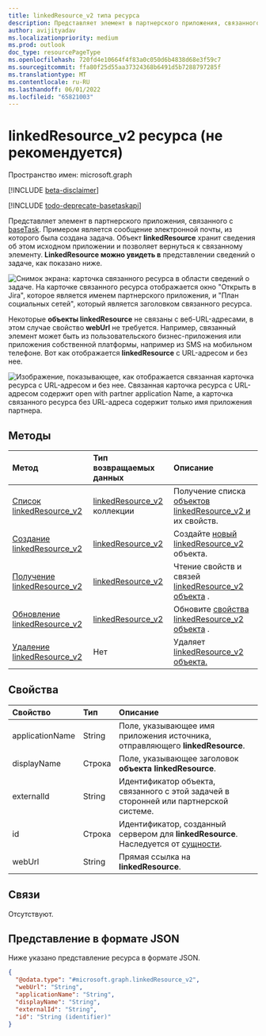 ```yaml
---
title: linkedResource_v2 типа ресурса
description: Представляет элемент в партнерского приложения, связанного с baseTask
author: avijityadav
ms.localizationpriority: medium
ms.prod: outlook
doc_type: resourcePageType
ms.openlocfilehash: 720fd4e10664f4f83a0c050d6b4838d68e3f59c7
ms.sourcegitcommit: ffa80f25d55aa37324368b6491d5b7288797285f
ms.translationtype: MT
ms.contentlocale: ru-RU
ms.lasthandoff: 06/01/2022
ms.locfileid: "65821003"
---
```

# <a name="linkedresource_v2-resource-type-deprecated"></a>linkedResource_v2 ресурса (не рекомендуется)

Пространство имен: microsoft.graph

[!INCLUDE [beta-disclaimer](../../includes/beta-disclaimer.md)]

[!INCLUDE [todo-deprecate-basetaskapi](../includes/todo-deprecate-basetaskapi.md)]

Представляет элемент в партнерского приложения, связанного с [baseTask](./basetask.md). Примером является сообщение электронной почты, из которого была создана задача. Объект **linkedResource** хранит сведения об этом исходном приложении и позволяет вернуться к связанному элементу. **LinkedResource можно увидеть в** представлении сведений о задаче, как показано ниже.

![Снимок экрана: карточка связанного ресурса в области сведений о задаче. На карточке связанного ресурса отображается окно "Открыть в Jira", которое является именем партнерского приложения, и "План социальных сетей", который является заголовком связанного ресурса.](/graph/images/todo-linkedresource-taskdetail.png)

Некоторые **объекты linkedResource** не связаны с веб-URL-адресами, в этом случае свойство **webUrl** не требуется. Например, связанный элемент может быть из пользовательского бизнес-приложения или приложения собственной платформы, например из SMS на мобильном телефоне. Вот как отображается **linkedResource** с URL-адресом и без нее.

![Изображение, показывающее, как отображается связанная карточка ресурса с URL-адресом и без нее. Связанная карточка ресурса с URL-адресом содержит open with partner application Name, а карточка связанного ресурса без URL-адреса содержит только имя приложения партнера.](/graph/images/todo-linkedresource.png)

## <a name="methods"></a>Методы
|Метод|Тип возвращаемых данных|Описание|
|:---|:---|:---|
|[Список linkedResource_v2](../api/basetask-list-linkedresources.md)|[linkedResource_v2](../resources/linkedresource_v2.md) коллекции|Получение списка [объектов linkedResource_v2 и](../resources/linkedresource_v2.md) их свойств.|
|[Создание linkedResource_v2](../api/basetask-post-linkedresources.md)|[linkedResource_v2](../resources/linkedresource_v2.md)|Создайте [новый linkedResource_v2](../resources/linkedresource_v2.md) объекта.|
|[Получение linkedResource_v2](../api/linkedresource_v2-get.md)|[linkedResource_v2](../resources/linkedresource_v2.md)|Чтение свойств и связей [linkedResource_v2 объекта](../resources/linkedresource_v2.md) .|
|[Обновление linkedResource_v2](../api/linkedresource_v2-update.md)|[linkedResource_v2](../resources/linkedresource_v2.md)|Обновите [свойства linkedResource_v2 объекта](../resources/linkedresource_v2.md) .|
|[Удаление linkedResource_v2](../api/linkedresource_v2-delete.md)|Нет|Удаляет [linkedResource_v2 объекта.](../resources/linkedresource_v2.md)|

## <a name="properties"></a>Свойства
|Свойство|Тип|Описание|
|:---|:---|:---|
|applicationName|String|Поле, указывающее имя приложения источника, отправляющего **linkedResource**.|
|displayName|Строка|Поле, указывающее заголовок **объекта linkedResource**.|
|externalId|String|Идентификатор объекта, связанного с этой задачей в сторонней или партнерской системе.|
|id|Строка|Идентификатор, созданный сервером для **linkedResource**. Наследуется от [сущности](../resources/entity.md).|
|webUrl|String|Прямая ссылка на **linkedResource**.|

## <a name="relationships"></a>Связи
Отсутствуют.

## <a name="json-representation"></a>Представление в формате JSON
Ниже указано представление ресурса в формате JSON.
<!-- {
  "blockType": "resource",
  "keyProperty": "id",
  "@odata.type": "microsoft.graph.linkedResource_v2",
  "openType": false
}
-->
``` json
{
  "@odata.type": "#microsoft.graph.linkedResource_v2",
  "webUrl": "String",
  "applicationName": "String",
  "displayName": "String",
  "externalId": "String",
  "id": "String (identifier)"
}
```

